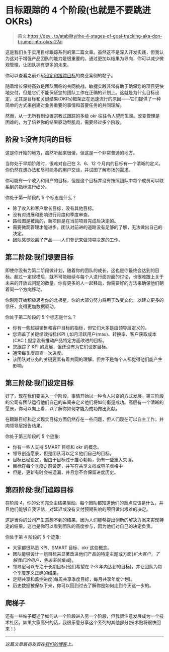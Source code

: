 # 目标跟踪的 4 个阶段(也就是不要跳进 OKRs)

> 原文:[https://dev . to/atability/the-4-stages-of-goal-tracking-aka-don-t-jump-into-okrs-27ai](https://dev.to/tability/the-4-stages-of-goal-tracking-aka-dont-jump-into-okrs-27ai)

这是我们关于实用目标跟踪系列的第二篇文章。虽然这不是深入开发实践，但我认为这对于增强产品团队的能力是很重要的。通过更加以结果为导向，你可以减少微观管理，让团队拥有更多的未来。

你可以查看之前介绍[设定和跟踪目标](https://blog.tability.io/be-like-a-remote-team-empower-your-team-to-scale-productivity/)的商业案例的帖子。

随着增长保持高效是团队面临的共同挑战。敏捷实践非常有助于确保您的项目更快地交付，但是它们不能保证您的团队工作在正确的计划上。这就是为什么目标设定，尤其是目标和关键结果(OKRs)框架正在迅速流行的原因——它们提供了一种简单的方式来创建对业务重要的事情和首要任务的共同理解。

然而，从一无所有到设置宗教式跟踪的多级 okr 往往令人望而生畏。改变管理是困难的，为了培养你的结果驱动型肌肉，需要经过多个阶段。

## [](#stage-1-no-shared-goals)阶段 1:没有共同的目标

这是你开始的地方，虽然听起来很傻，但这是一个非常普通的地方。

当你处于早期阶段时，很难对自己在 3、6、12 个月内的目标有一个清晰的定义。你仍然在想办法和尽可能多的用户交谈，并试图了解市场的需求。

你可能有一个收入和用户的目标，但是这个目标并没有按照团队中每个成员可以联系到的指标进行细分。

你处于第一阶段的 5 个标志是什么？

*   除了收入和客户增长目标，没有其他目标。
*   没有对进展和影响进行月度和季度审查。
*   路线图是被动的，新项目是在当前项目完成后决定的。
*   需要微观管理才能进步。团队对前进的道路没有足够的了解，无法做出自己的决定。
*   团队感觉脱离了产品——人们登记来做领导决定的工作。

## 第二阶段:我们想要目标

即使你没有为第二阶段做计划，随着你的团队的成长，这也是你最终会达到的目标。超过一定规模后，就不可能继续与每个人进行面对面的讨论，也很难跟上关于未来的开放式问题的数量。你有更多的人一起移动，你需要好的方法来确保他们朝着同一个方向移动。

你刚刚开始积极思考你的北极星，你的大部分努力将用于改变文化，以建立更多的信任，变得更加数据驱动。

你处于第二阶段的 5 个标志是什么？

*   你有一些超越销售和客户目标的指标，但它们大多是由领导层定义的。
*   您涵盖了关键绩效指标(KPI ),如月活跃用户(mau)、转换率、客户获取成本(CAC ),但您没有推动产品特定方面改进的目标。
*   您跟踪了 KPI 的发展，但还没有为它们设定目标。
*   通常每季度审查一次进度。
*   该团队对业务的关键要素有着共同的理解，但并不是每个人都觉得他们能产生影响。

## [](#stage-3-we-set-goals)第三阶段:我们设定目标

好了，现在我们要进入一个阶段，事情开始以一种令人兴奋的方式发展。第三阶段的公司有团队运行他们自己的车间来定义他们将如何衡量成功。高层有一个清晰的愿景，你可以向上看，以了解你如何才能为成功做出贡献。

在跟踪目标和定义现实目标方面仍然存在一些问题，但人们现在可以自主工作，并向领导层报告结果。

你处于第三阶段的 5 个迹象:

*   你有一些人支持 SMART 目标和 okr 的概念。
*   领导创造愿景，但是团队可以定义他们自己的目标。
*   目标已经设定，但由于目标过于雄心勃勃，仍有一些重大失误。
*   目标在每个季度之前设定，并写在共享文档或电子表格中
*   但是，更新有时会被遗漏，并且您不会保留进度历史。

## [](#stage-4-we-track-goal)第四阶段:我们追踪目标

在阶段 4，你的公司完全由结果驱动。每个团队都知道他们的重点应该是什么，并且他们能够自我评估，对延迟或没有交付预期影响的项目做出艰难的决定。

这是当你的公司产生意想不到的结果，因为人们能够提出创新的解决方案来实现特定的结果。这也是你可以看到团队的高度参与，因为他们对自己的决定负责。

你处于第 4 阶段的 5 个迹象:

*   大家都很熟悉 KPI、SMART 目标、okr 这些概念。
*   团队能够设计一组目标来显著改进他们产品的特定主题或方面(*扩大客户，了解我们的用户，生态系统集成*)。
*   领导层可以专注于长期目标(他们希望在 2-3 年内达到的目标)，并让团队为每个季度定义正确的结果。
*   定期共享和监控进度(每周共享季度目标，每月共享年度计划)。
*   历史数据被保存下来，你可以回到过去了解你是如何走到今天这一步的。

## [](#moving-up-the-ladder)爬梯子

还有一些帖子概述了如何从一个阶段进入另一个阶段，但我很注意发展成为一个技术社区。如果大家高兴的话，我很乐意分享这个系列的其他部分(技术贴将很快回来！)

* * *

*这篇文章最初发表在[我们的博客](https://blog.tability.io/the-4-stages-of-goal-tracking-how-to-go-from-0-to-okrs/)上。*